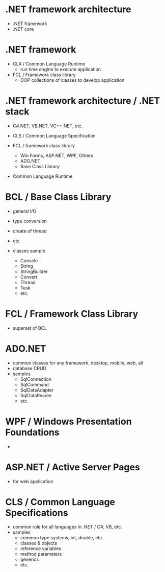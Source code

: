 # .NET framework architecture

- .NET framework
- .NET core

# .NET framework

- CLR / Common Language Runtime
  - run time engine to execute application
- FCL / Framework class library
  - OOP collections of classes to develop application

# .NET framework architecture / .NET stack

- C#.NET, VB.NET, VC++.NET, etc.
- CLS / Common Language Specification

- FCL / framework class library

  - Win Forms, ASP.NET, WPF, Others
  - ADO.NET
  - Base Class Library

- Common Language Runtime

# BCL / Base Class Library

- general I/O
- type conversion
- create of thread
- etc.

- classes sample

  - Console
  - String
  - StringBuilder
  - Convert
  - Thread
  - Task
  - etc.

# FCL / Framework Class Library

- superset of BCL

# ADO.NET

- common classes for any framework, desktop, mobile, web, all
- database CRUD
- samples
  - SqlConnection
  - SqlCommand
  - SqlDataAdapter
  - SqlDataReader
  - etc.

# WPF / Windows Presentation Foundations

-

# ASP.NET / Active Server Pages

- for web application

# CLS / Common Language Specifications

- common rule for all languages in .NET / C#, VB, etc.
- samples
  - common type systems, int, double, etc.
  - classes & objects
  - reference variables
  - method parameters
  - generics
  - etc.
